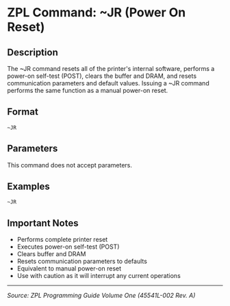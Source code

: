 # ZPL Command: ~JR (Power On Reset)

## Description
The ~JR command resets all of the printer's internal software, performs a power-on self-test (POST), clears the buffer and DRAM, and resets communication parameters and default values. Issuing a ~JR command performs the same function as a manual power-on reset.

## Format
```
~JR
```

## Parameters
This command does not accept parameters.

## Examples
```zpl
~JR
```

## Important Notes
- Performs complete printer reset
- Executes power-on self-test (POST)
- Clears buffer and DRAM
- Resets communication parameters to defaults
- Equivalent to manual power-on reset
- Use with caution as it will interrupt any current operations

---
*Source: ZPL Programming Guide Volume One (45541L-002 Rev. A)*
